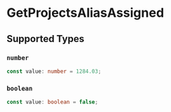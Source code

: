 # GetProjectsAliasAssigned


## Supported Types

### `number`

```typescript
const value: number = 1284.03;
```

### `boolean`

```typescript
const value: boolean = false;
```

